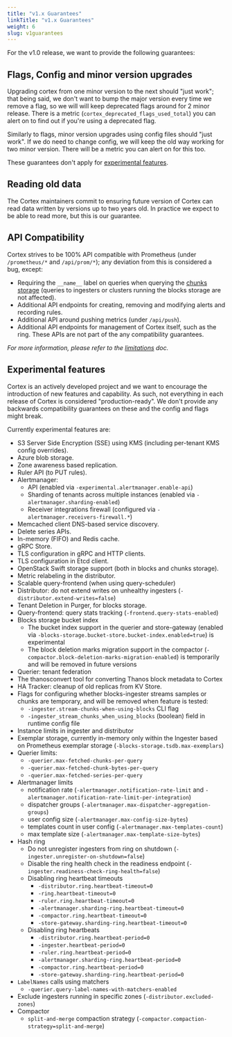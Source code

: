 ```yaml
---
title: "v1.x Guarantees"
linkTitle: "v1.x Guarantees"
weight: 6
slug: v1guarantees
---
```


For the v1.0 release, we want to provide the following guarantees:

## Flags, Config and minor version upgrades

Upgrading cortex from one minor version to the next should "just work"; that being said, we don't want to bump the major version every time we remove a flag, so we will will keep deprecated flags around for 2 minor release. There is a metric (`cortex_deprecated_flags_used_total`) you can alert on to find out if you're using a deprecated flag.

Similarly to flags, minor version upgrades using config files should "just work". If we do need to change config, we will keep the old way working for two minor version. There will be a metric you can alert on for this too.

These guarantees don't apply for [experimental features](#experimental-features).

## Reading old data

The Cortex maintainers commit to ensuring future version of Cortex can read data written by versions up to two years old. In practice we expect to be able to read more, but this is our guarantee.

## API Compatibility

Cortex strives to be 100% API compatible with Prometheus (under `/prometheus/*` and `/api/prom/*`); any deviation from this is considered a bug, except:

- Requiring the `__name__` label on queries when querying the [chunks storage](../chunks-storage/_index.md) (queries to ingesters or clusters running the blocks storage are not affected).
- Additional API endpoints for creating, removing and modifying alerts and recording rules.
- Additional API around pushing metrics (under `/api/push`).
- Additional API endpoints for management of Cortex itself, such as the ring. These APIs are not part of the any compatibility guarantees.

_For more information, please refer to the [limitations](../guides/limitations.md) doc._

## Experimental features

Cortex is an actively developed project and we want to encourage the introduction of new features and capability. As such, not everything in each release of Cortex is considered "production-ready". We don't provide any backwards compatibility guarantees on these and the config and flags might break.

Currently experimental features are:

- S3 Server Side Encryption (SSE) using KMS (including per-tenant KMS config overrides).
- Azure blob storage.
- Zone awareness based replication.
- Ruler API (to PUT rules).
- Alertmanager:
  - API (enabled via `-experimental.alertmanager.enable-api`)
  - Sharding of tenants across multiple instances (enabled via `-alertmanager.sharding-enabled`)
  - Receiver integrations firewall (configured via `-alertmanager.receivers-firewall.*`)
- Memcached client DNS-based service discovery.
- Delete series APIs.
- In-memory (FIFO) and Redis cache.
- gRPC Store.
- TLS configuration in gRPC and HTTP clients.
- TLS configuration in Etcd client.
- OpenStack Swift storage support (both in blocks and chunks storage).
- Metric relabeling in the distributor.
- Scalable query-frontend (when using query-scheduler)
- Distributor: do not extend writes on unhealthy ingesters (`-distributor.extend-writes=false`)
- Tenant Deletion in Purger, for blocks storage.
- Query-frontend: query stats tracking (`-frontend.query-stats-enabled`)
- Blocks storage bucket index
  - The bucket index support in the querier and store-gateway (enabled via `-blocks-storage.bucket-store.bucket-index.enabled=true`) is experimental
  - The block deletion marks migration support in the compactor (`-compactor.block-deletion-marks-migration-enabled`) is temporarily and will be removed in future versions
- Querier: tenant federation
- The thanosconvert tool for converting Thanos block metadata to Cortex
- HA Tracker: cleanup of old replicas from KV Store.
- Flags for configuring whether blocks-ingester streams samples or chunks are temporary, and will be removed when feature is tested:
  - `-ingester.stream-chunks-when-using-blocks` CLI flag
  - `-ingester_stream_chunks_when_using_blocks` (boolean) field in runtime config file
- Instance limits in ingester and distributor
- Exemplar storage, currently in-memory only within the Ingester based on Prometheus exemplar storage (`-blocks-storage.tsdb.max-exemplars`)
- Querier limits:
  - `-querier.max-fetched-chunks-per-query`
  - `-querier.max-fetched-chunk-bytes-per-query`
  - `-querier.max-fetched-series-per-query`
- Alertmanager limits
  - notification rate (`-alertmanager.notification-rate-limit` and `-alertmanager.notification-rate-limit-per-integration`)
  - dispatcher groups (`-alertmanager.max-dispatcher-aggregation-groups`)
  - user config size (`-alertmanager.max-config-size-bytes`)
  - templates count in user config (`-alertmanager.max-templates-count`)
  - max template size (`-alertmanager.max-template-size-bytes`)
- Hash ring
  - Do not unregister ingesters from ring on shutdown (`-ingester.unregister-on-shutdown=false`)
  - Disable the ring health check in the readiness endpoint (`-ingester.readiness-check-ring-health=false`)
  - Disabling ring heartbeat timeouts
    - `-distributor.ring.heartbeat-timeout=0`
    - `-ring.heartbeat-timeout=0`
    - `-ruler.ring.heartbeat-timeout=0`
    - `-alertmanager.sharding-ring.heartbeat-timeout=0`
    - `-compactor.ring.heartbeat-timeout=0`
    - `-store-gateway.sharding-ring.heartbeat-timeout=0`
  - Disabling ring heartbeats
    - `-distributor.ring.heartbeat-period=0`
    - `-ingester.heartbeat-period=0`
    - `-ruler.ring.heartbeat-period=0`
    - `-alertmanager.sharding-ring.heartbeat-period=0`
    - `-compactor.ring.heartbeat-period=0`
    - `-store-gateway.sharding-ring.heartbeat-period=0`
- `LabelNames` calls using matchers
  - `-querier.query-label-names-with-matchers-enabled`
- Exclude ingesters running in specific zones (`-distributor.excluded-zones`)
- Compactor
  - `split-and-merge` compaction strategy (`-compactor.compaction-strategy=split-and-merge`)
